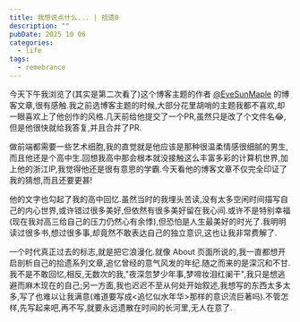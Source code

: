 ```yaml
---
title: 我想说点什么... | 拾遗0
description: ""
pubDate: 2025 10 06 
categories: 
  - life
tags:
  - remebrance
---
```


今天下午我浏览了(其实是第二次看了)这个博客主题的作者 [@EveSunMaple](https://www.saroprock.com/) 的博客文章,很有感触.我之前选博客主题的时候,大部分花里胡哨的主题我都不喜欢,却一眼喜欢上了他创作的风格.几天前给他提交了一个PR,虽然只是改了个文件名😂,但是他很快就给我答复,并且合并了PR.

做前端都需要一些艺术细胞,我的直觉就是他应该是那种很温柔情感很细腻的男生,而且他还是个高中生.回想我高中那会根本就没接触这么丰富多彩的计算机世界,加上他的浙江IP,我觉得他还是很有意思的学霸.今天看他的博客文章不仅完全印证了我的猜想,而且还要更甚!

他的文字也勾起了我的高中回忆.虽然当时的我埋头苦读,没有太多空闲时间描写自己的内心世界,或许错过很多美好,但依然有很多美好留在我心间.或许不是特别幸福(现在我对高三给自己的压力仍然心有余悸),但恐怕是人生最美好的时光了.我明明读过很多书,想过很多事,却竟然不敢表达自己的独立意识,这也让我非常费解了.

一个时代真正过去的标志,就是把它浪漫化.就像 About 页面所说的,我一直都想开启剖析自己的拾遗系列文章,追忆曾经的意气风发的年纪.随之而来的是深沉和不甘.我不是不敢回忆,相反,无数次的我,"夜深忽梦少年事,梦啼妆泪红阑干",我只是想逃避而麻木现在的自己;另一方面,我也迟迟不至从何处开始叙述,我想写的东西太多太多,写了也难以让我满意(难道要写成<追忆似水年华>那样的意识流巨著吗).不管怎样,先写起来吧,再不写,就要永远遗散在时间的长河里,无人在意了.
